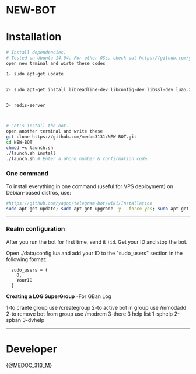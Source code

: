 # NEW-BOT



# Installation

```sh
# Install dependencies.
# Tested on Ubuntu 14.04. For other OSs, check out https://github.com/yagop/telegram-bot/wiki/Installation
open new trminal and wirte these codes 

1- sudo apt-get update


2- sudo apt-get install libreadline-dev libconfig-dev libssl-dev lua5.2 liblua5.2-dev libevent-dev make autoconf unzip git redis-server g++ libjansson-dev libpython-dev expat libexpat1-dev


3- redis-server



# Let's install the bot.
open another terminal and write these
git clone https://github.com/medoo3131/NEW-BOT.git
cd NEW-BOT
chmod +x launch.sh
./launch.sh install
./launch.sh # Enter a phone number & confirmation code.
```
### One command
To install everything in one command (useful for VPS deployment) on Debian-based distros, use:
```sh
#https://github.com/yagop/telegram-bot/wiki/Installation
sudo apt-get update; sudo apt-get upgrade -y --force-yes; sudo apt-get dist-upgrade -y --force-yes; sudo apt-get install libreadline-dev libconfig-dev libssl-dev lua5.2 liblua5.2-dev lua-socket lua-sec lua-expat libevent-dev libjansson* libpython-dev make unzip git redis-server g++ autoconf -y --force-yes && git clone https://github.com/medoo3131/NEW-BOT.git && cd NEW-BOT && chmod +x launch.sh && ./launch.sh install && ./launch.sh
```

* * *

### Realm configuration

After you run the bot for first time, send it `!id`. Get your ID and stop the bot.

Open ./data/config.lua and add your ID to the "sudo_users" section in the following format:
```
  sudo_users = {
    0,
    YourID
  }
```
**Creating a LOG SuperGroup**
	-For GBan Log

 1-to craete group use /creategroup
 2-to active bot in group use /mmodadd
 2-to remove bot from group use /modrem
 3-there 3 help list 1-sphelp 2-spban 3-dvhelp

* * *



# Developer
{@MEDOO_313_M}


